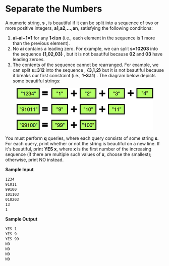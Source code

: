 # Separate the Numbers

A numeric string, __s__ , is beautiful if it can be split into a sequence of two or more positive integers, __a1,a2,…,an__, satisfying the following conditions:

1.	__ai–ai−1=1__ for any __1<i≤n__  (i.e., each element in the sequence is 1  more than the previous element).
2.	No __ai__  contains a leading zero. For example, we can split __s=10203__ into the sequence __{1,02,03}__ , but it is not beautiful because __02__  and __03__  have leading zeroes.
3.	The contents of the sequence cannot be rearranged. For example, we can split __s=312__ into the sequence , __{3,1,2}__ but it is not beautiful because it breaks our first constraint (i.e., __1–3≠1__) .
The diagram below depicts some beautiful strings:

<div style="text-align: center;">
	<img src="images/readme.png" />
</div>

You must perform __q__ queries, where each query consists of some string __s__. For each query, print whether or not the string is beautiful on a new line. If it's beautiful, print __YES x__, where __x__ is the first number of the increasing sequence (if there are multiple such values of __x__, choose the smallest); otherwise, print NO instead.

__Sample Input__

```
1234
91011
99100
101103
010203
13
1
```

__Sample Output__

```
YES 1
YES 9
YES 99
NO
NO
NO
NO
```